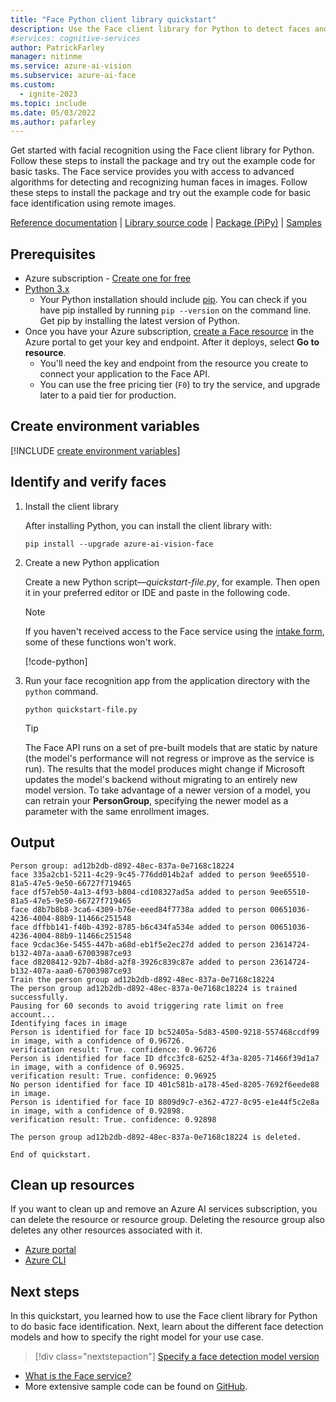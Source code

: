 ```yaml
---
title: "Face Python client library quickstart"
description: Use the Face client library for Python to detect faces and identify faces (facial recognition search).
#services: cognitive-services
author: PatrickFarley
manager: nitinme
ms.service: azure-ai-vision
ms.subservice: azure-ai-face
ms.custom:
  - ignite-2023
ms.topic: include
ms.date: 05/03/2022
ms.author: pafarley
---
```


Get started with facial recognition using the Face client library for Python. Follow these steps to install the package and try out the example code for basic tasks. The Face service provides you with access to advanced algorithms for detecting and recognizing human faces in images. Follow these steps to install the package and try out the example code for basic face identification using remote images.

[Reference documentation](https://aka.ms/azsdk-python-face-ref) | [Library source code](https://github.com/Azure/azure-sdk-for-python/tree/main/sdk/face/azure-ai-vision-face) | [Package (PiPy)](https://aka.ms/azsdk-python-face-pkg) | [Samples](https://github.com/Azure/azure-sdk-for-python/tree/main/sdk/face/azure-ai-vision-face/samples)

## Prerequisites

* Azure subscription - [Create one for free](https://azure.microsoft.com/free/cognitive-services/)
* [Python 3.x](https://www.python.org/)
  * Your Python installation should include [pip](https://pip.pypa.io/en/stable/). You can check if you have pip installed by running `pip --version` on the command line. Get pip by installing the latest version of Python.
* Once you have your Azure subscription, <a href="https://portal.azure.com/#create/Microsoft.CognitiveServicesFace"  title="Create a Face resource"  target="_blank">create a Face resource</a> in the Azure portal to get your key and endpoint. After it deploys, select **Go to resource**.
    * You'll need the key and endpoint from the resource you create to connect your application to the Face API.
    * You can use the free pricing tier (`F0`) to try the service, and upgrade later to a paid tier for production.


## Create environment variables

[!INCLUDE [create environment variables](../face-environment-variables.md)]

## Identify and verify faces

1. Install the client library

    After installing Python, you can install the client library with:

    ```console
    pip install --upgrade azure-ai-vision-face
    ```

1. Create a new Python application

    Create a new Python script&mdash;*quickstart-file.py*, for example. Then open it in your preferred editor or IDE and paste in the following code.

    > [!NOTE]
    > If you haven't received access to the Face service using the [intake form](https://aka.ms/facerecognition), some of these functions won't work.

    [!code-python[](~/cognitive-services-quickstart-code/python/Face/Quickstart.py?name=snippet_single)]


1. Run your face recognition app from the application directory with the `python` command.

    ```console
    python quickstart-file.py
    ```

    > [!TIP]
    > The Face API runs on a set of pre-built models that are static by nature (the model's performance will not regress or improve as the service is run). The results that the model produces might change if Microsoft updates the model's backend without migrating to an entirely new model version. To take advantage of a newer version of a model, you can retrain your **PersonGroup**, specifying the newer model as a parameter with the same enrollment images.



## Output

```console
Person group: ad12b2db-d892-48ec-837a-0e7168c18224
face 335a2cb1-5211-4c29-9c45-776dd014b2af added to person 9ee65510-81a5-47e5-9e50-66727f719465
face df57eb50-4a13-4f93-b804-cd108327ad5a added to person 9ee65510-81a5-47e5-9e50-66727f719465
face d8b7b8b8-3ca6-4309-b76e-eeed84f7738a added to person 00651036-4236-4004-88b9-11466c251548
face dffbb141-f40b-4392-8785-b6c434fa534e added to person 00651036-4236-4004-88b9-11466c251548
face 9cdac36e-5455-447b-a68d-eb1f5e2ec27d added to person 23614724-b132-407a-aaa0-67003987ce93
face d8208412-92b7-4b8d-a2f8-3926c839c87e added to person 23614724-b132-407a-aaa0-67003987ce93
Train the person group ad12b2db-d892-48ec-837a-0e7168c18224
The person group ad12b2db-d892-48ec-837a-0e7168c18224 is trained successfully.
Pausing for 60 seconds to avoid triggering rate limit on free account...
Identifying faces in image
Person is identified for face ID bc52405a-5d83-4500-9218-557468ccdf99 in image, with a confidence of 0.96726.
verification result: True. confidence: 0.96726
Person is identified for face ID dfcc3fc8-6252-4f3a-8205-71466f39d1a7 in image, with a confidence of 0.96925.
verification result: True. confidence: 0.96925
No person identified for face ID 401c581b-a178-45ed-8205-7692f6eede88 in image.
Person is identified for face ID 8809d9c7-e362-4727-8c95-e1e44f5c2e8a in image, with a confidence of 0.92898.
verification result: True. confidence: 0.92898

The person group ad12b2db-d892-48ec-837a-0e7168c18224 is deleted.

End of quickstart.
```



## Clean up resources

If you want to clean up and remove an Azure AI services subscription, you can delete the resource or resource group. Deleting the resource group also deletes any other resources associated with it.

* [Azure portal](../../../multi-service-resource.md?pivots=azportal#clean-up-resources)
* [Azure CLI](../../../multi-service-resource.md?pivots=azcli#clean-up-resources)

## Next steps

In this quickstart, you learned how to use the Face client library for Python to do basic face identification. Next, learn about the different face detection models and how to specify the right model for your use case.

> [!div class="nextstepaction"]
> [Specify a face detection model version](../../how-to/specify-detection-model.md)

* [What is the Face service?](../../overview-identity.md)
* More extensive sample code can be found on [GitHub](https://aka.ms/FaceSamples).
